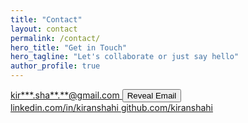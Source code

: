 ```yaml
---
title: "Contact"
layout: contact
permalink: /contact/
hero_title: "Get in Touch"
hero_tagline: "Let's collaborate or just say hello"
author_profile: true
---
```

<div class="contact-details">
  <div class="contact-card">
    <a id="email-address"
       class="contact-link"
       href="#"
       aria-label="Email kiran.shahi.c3@gmail.com"
       data-email="kiran.shahi.c3@gmail.com">
      <span class="contact-icon"><i class="fas fa-envelope" aria-hidden="true"></i></span>
      kir***.sha**.**@gmail.com
    </a>
    <button id="copy-email" class="copy-email-btn" aria-label="Reveal email address">Reveal Email</button>
    <span id="copy-feedback" class="copy-feedback" aria-live="polite"></span>
  </div>
  <a class="contact-card contact-link"
     href="https://www.linkedin.com/in/kiranshahi/"
     target="_blank"
     rel="noopener noreferrer"
     aria-label="Open LinkedIn profile in new tab">
    <span class="contact-icon"><i class="fab fa-linkedin" aria-hidden="true"></i></span>
    linkedin.com/in/kiranshahi
  </a>
  <a class="contact-card contact-link"
     href="https://github.com/kiranshahi"
     target="_blank"
     rel="noopener noreferrer"
     aria-label="Open GitHub profile in new tab">
    <span class="contact-icon"><i class="fab fa-github" aria-hidden="true"></i></span>
    github.com/kiranshahi
  </a>
</div>

<script src="{{ '/assets/js/contact.js' | relative_url }}" defer></script>
